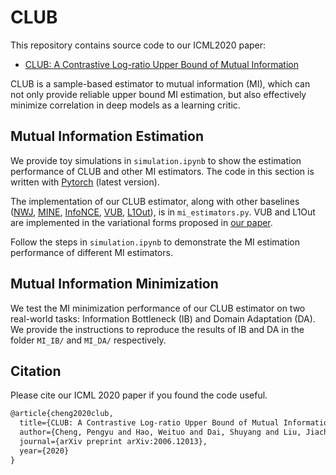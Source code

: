 # CLUB
This repository contains source code to our ICML2020 paper: 

* [CLUB: A Contrastive Log-ratio Upper Bound of Mutual Information](https://arxiv.org/abs/2006.12013)

CLUB is a sample-based estimator to mutual information (MI), which can not only provide reliable upper bound MI estimation, but also effectively minimize correlation in deep models as a learning critic.

## Mutual Information Estimation

We provide toy simulations in `simulation.ipynb` to show the estimation performance of CLUB and other MI estimators. The code in this section is written with [Pytorch](https://pytorch.org/) (latest version). 

The implementation of our CLUB estimator, along with other baselines ([NWJ](https://media.gradebuddy.com/documents/2949555/12a1c544-de73-4e01-9d24-2f7c347e9a20.pdf), [MINE](http://proceedings.mlr.press/v80/belghazi18a), [InfoNCE](https://arxiv.org/pdf/1807.03748.pdf), [VUB](https://arxiv.org/abs/1612.00410), [L1Out](https://arxiv.org/pdf/1905.06922.pdf)), is in `mi_estimators.py`. VUB and L1Out are implemented in the variational forms proposed in [our paper](https://arxiv.org/abs/2006.12013).  

Follow the steps in `simulation.ipynb` to demonstrate the MI estimation performance of different MI estimators.

## Mutual Information Minimization

We test the MI minimization performance of our CLUB estimator on two real-world tasks: Information Bottleneck (IB) and Domain Adaptation (DA). We provide the instructions to reproduce the results of IB and DA in the folder `MI_IB/` and `MI_DA/` respectively. 

## Citation 
Please cite our ICML 2020 paper if you found the code useful.

```latex
@article{cheng2020club,
  title={CLUB: A Contrastive Log-ratio Upper Bound of Mutual Information},
  author={Cheng, Pengyu and Hao, Weituo and Dai, Shuyang and Liu, Jiachang and Gan, Zhe and Carin, Lawrence},
  journal={arXiv preprint arXiv:2006.12013},
  year={2020}
}
```
